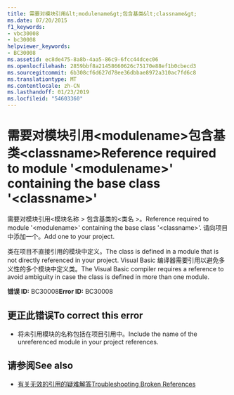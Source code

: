 ```yaml
---
title: 需要对模块引用&lt;modulename&gt;包含基类&lt;classname&gt;
ms.date: 07/20/2015
f1_keywords:
- vbc30008
- bc30008
helpviewer_keywords:
- BC30008
ms.assetid: ec8de475-8a8b-4aa5-86c9-6fcc44dcec06
ms.openlocfilehash: 2859bbf8a21458660626c75170e88ef1b0cbecd3
ms.sourcegitcommit: 6b308cf6d627d78ee36dbbae8972a310ac7fd6c8
ms.translationtype: MT
ms.contentlocale: zh-CN
ms.lasthandoff: 01/23/2019
ms.locfileid: "54603360"
---
```

# <a name="reference-required-to-module-ltmodulenamegt-containing-the-base-class-ltclassnamegt"></a><span data-ttu-id="25e48-102">需要对模块引用&lt;modulename&gt;包含基类&lt;classname&gt;</span><span class="sxs-lookup"><span data-stu-id="25e48-102">Reference required to module '&lt;modulename&gt;' containing the base class '&lt;classname&gt;'</span></span>
<span data-ttu-id="25e48-103">需要对模块引用\<模块名称 > 包含基类的\<类名 >。</span><span class="sxs-lookup"><span data-stu-id="25e48-103">Reference required to module '\<modulename>' containing the base class '\<classname>'.</span></span> <span data-ttu-id="25e48-104">请向项目中添加一个。</span><span class="sxs-lookup"><span data-stu-id="25e48-104">Add one to your project.</span></span>  
  
 <span data-ttu-id="25e48-105">类在项目不直接引用的模块中定义。</span><span class="sxs-lookup"><span data-stu-id="25e48-105">The class is defined in a module that is not directly referenced in your project.</span></span> <span data-ttu-id="25e48-106">Visual Basic 编译器需要引用以避免多义性的多个模块中定义类。</span><span class="sxs-lookup"><span data-stu-id="25e48-106">The Visual Basic compiler requires a reference to avoid ambiguity in case the class is defined in more than one module.</span></span>  
  
 <span data-ttu-id="25e48-107">**错误 ID:** BC30008</span><span class="sxs-lookup"><span data-stu-id="25e48-107">**Error ID:** BC30008</span></span>  
  
## <a name="to-correct-this-error"></a><span data-ttu-id="25e48-108">更正此错误</span><span class="sxs-lookup"><span data-stu-id="25e48-108">To correct this error</span></span>  
  
-   <span data-ttu-id="25e48-109">将未引用模块的名称包括在项目引用中。</span><span class="sxs-lookup"><span data-stu-id="25e48-109">Include the name of the unreferenced module in your project references.</span></span>  
  
## <a name="see-also"></a><span data-ttu-id="25e48-110">请参阅</span><span class="sxs-lookup"><span data-stu-id="25e48-110">See also</span></span>

- [<span data-ttu-id="25e48-111">有关无效的引用的疑难解答</span><span class="sxs-lookup"><span data-stu-id="25e48-111">Troubleshooting Broken References</span></span>](/visualstudio/ide/troubleshooting-broken-references)
